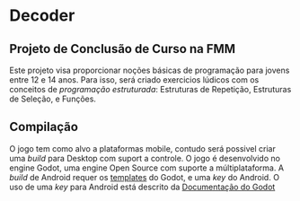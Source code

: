 # Decoder

## Projeto de Conclusão de Curso na FMM

  Este projeto visa proporcionar noções básicas de programação para
jovens entre 12 e 14 anos. Para isso, será criado exercicios lúdicos
com os conceitos de *programação estruturada*: Estruturas de Repetição,
Estruturas de Seleção, e Funções.

## Compilação
  
  O jogo tem como alvo a plataformas mobile, contudo será possivel criar
uma _build_ para Desktop com suport a controle.
  O jogo é desenvolvido no engine Godot, uma engine Open Source com 
suporte a múltiplataforma. A _build_ de Android requer os [templates](https://godotengine.org/download)
do Godot, e uma _key_ do Android.
  O uso de uma _key_ para Android está descrito da [Documentação do Godot](https://docs.godotengine.org/en/stable/getting_started/workflow/export/exporting_for_android.html)
